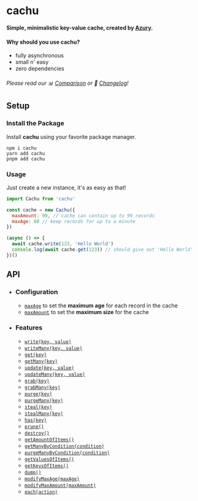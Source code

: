 # cachu

**Simple, minimalistic key-value cache, created by [Azury](https://azury.dev).**

#### Why should you use cachu?

- fully asynchronous
- small n' easy
- zero dependencies

###### Please read our 📊 [Comparison](https://github.com/azurydev/cachu/blob/current/comparison.md) or 📃 [Changelog](https://github.com/azurydev/cachu/blob/current/changelog.md)!

## Setup

### Install the Package

Install **cachu** using your favorite package manager.

```sh-session
npm i cachu
yarn add cachu
pnpm add cachu
```

### Usage

Just create a new instance, it's as easy as that!

```js
import Cachu from 'cachu'

const cache = new Cachu({
  maxAmount: 99, // cache can contain up to 99 records
  maxAge: 60 // keep records for up to a minute
})

(async () => {
  await cache.write(123, 'Hello World')
  console.log(await cache.get(123)) // should give out 'Hello World'
})()
```

## API

- ### Configuration

  - [`maxAge`](https://github.com/azurydev/cachu/blob/current/guide/configuration/maxAge) to set the **maximum age** for each record in the cache
  - [`maxAmount`](https://github.com/azurydev/cachu/blob/current/guide/configuration/maxAmount) to set the **maximum size** for the cache

- ### Features

  - [`write(key, value)`](https://github.com/azurydev/cachu/blob/current/guide/features/write)
  - [`writeMany(key, value)`](https://github.com/azurydev/cachu/blob/current/guide/features/writeMany)
  - [`get(key)`](https://github.com/azurydev/cachu/blob/current/guide/features/get)
  - [`getMany(key)`](https://github.com/azurydev/cachu/blob/current/guide/features/getMany)
  - [`update(key, value)`](https://github.com/azurydev/cachu/blob/current/guide/features/update)
  - [`updateMany(key, value)`](https://github.com/azurydev/cachu/blob/current/guide/features/updateMany)
  - [`grab(key)`](https://github.com/azurydev/cachu/blob/current/guide/features/grab)
  - [`grabMany(key)`](https://github.com/azurydev/cachu/blob/current/guide/features/grabMany)
  - [`purge(key)`](https://github.com/azurydev/cachu/blob/current/guide/features/purge)
  - [`purgeMany(key)`](https://github.com/azurydev/cachu/blob/current/guide/features/purgeMany)
  - [`steal(key)`](https://github.com/azurydev/cachu/blob/current/guide/features/steal)
  - [`stealMany(key)`](https://github.com/azurydev/cachu/blob/current/guide/features/stealMany)
  - [`has(key)`](https://github.com/azurydev/cachu/blob/current/guide/features/has)
  - [`prune()`](https://github.com/azurydev/cachu/blob/current/guide/features/prune)
  - [`destroy()`](https://github.com/azurydev/cachu/blob/current/guide/features/destroy)
  - [`getAmountOfItems()`](https://github.com/azurydev/cachu/blob/current/guide/features/getAmountOfItems)
  - [`getManyByCondition(condition)`](https://github.com/azurydev/cachu/blob/current/guide/features/getManyByCondition)
  - [`purgeManyByCondition(condition)`](https://github.com/azurydev/cachu/blob/current/guide/features/purgeManyByCondition)
  - [`getValuesOfItems()`](https://github.com/azurydev/cachu/blob/current/guide/features/getValuesOfItems)
  - [`getKeysOfItems()`](https://github.com/azurydev/cachu/blob/current/guide/features/getKeysOfItems)
  - [`dump()`](https://github.com/azurydev/cachu/blob/current/guide/features/dump)
  - [`modifyMaxAge(maxAge)`](https://github.com/azurydev/cachu/blob/current/guide/features/modifyMaxAge)
  - [`modifyMaxAmount(maxAmount)`](https://github.com/azurydev/cachu/blob/current/guide/features/modifyMaxAmount)
  - [`each(action)`](https://github.com/azurydev/cachu/blob/current/guide/features/each)
